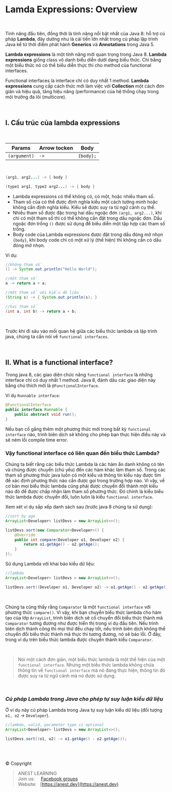 
# Lamda Expressions: Overview

<br />

Tính năng đầu tiên, đồng thời là tính năng nổi bật nhất của Java 8: hỗ trợ cú pháp **Lambda**,  đây dường như là cải tiến lớn nhất trong cú pháp lập trình Java kể từ thời điểm phát hành **Generics**  và **Annotations** trong Java 5.

**Lambda expressions** là một tính năng mới quan trọng trong Java 8. **Lambda expressions** giống class vô danh biểu diễn dưới dạng biểu thức. Chỉ bằng một biểu thức nó có thể biểu diễn thực thi cho method của functional interfaces. 

Functional interfaces là interface chỉ có duy nhất 1 method. **Lambda expressions** cung cấp cách thức mới làm việc với **Collection** một cách đơn giản và hiệu quả, tăng hiệu năng (performance) của hệ thống chạy trong môi trường đa lõi (multicore).

<br />

## I. Cấu trúc của lambda expressions

<br />

| Params        | Arrow tocken | Body |
| --------------| ------------ | ---- |
| `(argument)`  | `->` | `{body};` |

<br />

```Java
(arg1, arg2...) -> { body }

(type1 arg1, type2 arg2...) -> { body }
```

- Lambda expressions có thể không có, có một, hoặc nhiều tham số. 
- Tham số của có thể được định nghĩa kiểu một cách tường minh hoặc không cần định nghĩa kiểu. Kiểu sẽ được suy ra từ ngữ cảnh cụ thể.
- Nhiều tham số được đặc trong hai dấu ngoặc đơn `(arg1, arg2...)`, khi chỉ có một tham số thì có thể không cần đặt trong dấu ngoặc đơn. Dấu ngoặc đơn trống `()` được sử dụng để biểu diễn một tập hợp các tham số trống. 
- Body code của Lambda expressions được đặt trong dấu đóng mở nhọn `{body}`, khi body code chỉ có một xử lý (thể hiện) thì không cần có dấu đóng mở nhọn.

Ví dụ:

```Java
//không tham số
() -> System.out.println("Hello World");

//một tham số
a -> return a + a;

//một tham số với kiểu dữ liệu
(String s) -> { System.out.println(s); }

//hai tham số
(int a, int b) -> return a + b;
```

<br />

Trước khi đi sâu vào mối quan hệ giữa các biểu thức lambda và lập trình java, chúng ta cần nói về `functional interfaces`.

<br />

## II. What is a functional interface?

Trong java 8, các giao diện chức năng `functional interface` là những interface chỉ có duy nhất 1 method. Java 8, đánh dấu các giao diện này bằng chú thích mới là `@FunctionalInterface`.

Ví dụ `Runnable interface`:

```java
@FunctionalInterface
public interface Runnable {
    public abstract void run();
}
```

Nếu bạn cố gắng thêm một phương thức mới trong bất kỳ `functional interface` nào, trình biên dịch sẽ không cho phép bạn thực hiện điều này và sẽ ném lỗi compile time error.

### Vậy functional interface có liên quan đến biểu thức Lambda?

Chúng ta biết rằng các biểu thức Lambda là các hàm ẩn danh không có tên và chúng được chuyển (chủ yếu) đến các hàm khác làm tham số. Trong các tham số phương thức java luôn có một kiểu và thông tin kiểu này được tìm để xác định phương thức nào cần được gọi trong trường hợp nào. Vì vậy, về cơ bản mọi biểu thức lambda cũng phải được chuyển đổi thành một kiểu nào đó để được chấp nhận làm tham số phương thức. Đó chính là kiểu biểu thức lambda được chuyển đổi, luôn luôn là kiểu `functional interface`.

Xem xét ví dụ sắp xếp danh sách sau (trước java 8 chúng ta sử dụng):

```java
//sort by age
ArrayList<Developer> listDevs = new ArrayList<>();

listDevs.sort(new Comparator<Developer>() {
    @Override
    public int compare(Developer o1, Developer o2) {
        return o1.getAge() - o2.getAge();
    }
});
```

Sử dụng Lambda với khai báo kiểu dữ liệu:

```java
//lambda
ArrayList<Developer> listDevs = new ArrayList<>();

listDevs.sort((Developer o1, Developer o2) -> o1.getAge() - o2.getAge());
```

<br />

Chúng ta cũng thấy rằng `Comparator` là một `functional interface` với phương thức `compare()`. Vì vậy, khi bạn chuyển biểu thức lambda cho hàm tạo của lớp `ArrayList`, trình biên dịch sẽ cố chuyển đổi biểu thức thành mã `Comparator` tương đương như được hiển thị trong ví dụ đầu tiên. Nếu trình biên dịch thành công thì mọi thứ đều chạy tốt, nếu trình biên dịch không thể chuyển đổi biểu thức thành mã thực thi tương đương, nó sẽ báo lỗi. Ở đây, trong ví dụ trên biểu thức lambda được chuyển thành kiểu `Comparator`.

<br />

> Nói một cách đơn giản, một biểu thức lambda là một thể hiện của một `functional interface`. Nhưng một biểu thức lambda không chứa thông tin về `functional interface` mà nó đang thực hiện, thông tin đó được suy ra từ ngữ cảnh mà nó được sử dụng.

<br />

### *Cú pháp Lambda trong Java cho phép tự suy luận kiểu dữ liệu*

Ở ví dụ này cú pháp Lambda trong Java tự suy luận kiểu dữ liệu (đối tượng `o1, o2` -> `Developer`).

```java
//lambda, valid, parameter type is optional
ArrayList<Developer> listDevs = new ArrayList<>();

listDevs.sort((o1, o2) -> o1.getAge() - o2.getAge());
```

<br />

##  

© Copyright
> ANEST LEARNING  
> Join us: &nbsp;&nbsp;&nbsp; [Facebook groups](https://www.facebook.com/groups/anest.learning/)  
> Website: &nbsp; [https://anest.dev](https://anest.dev) 
